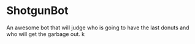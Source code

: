 # ShotgunBot
An awesome bot that will judge who is going to have the last donuts and who will get the garbage out.
k

